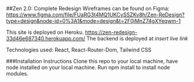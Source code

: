 ##Zen 2.0: Complete Redesign
Wireframes can be found on Figma: https://www.figma.com/file/FUaRG3t4MQ1UKCySSZKv8h/Zen-ReDesign?type=design&node-id=0%3A1&mode=design&t=2F0jMnZ74gXYeqwm-1

This site is deployed on Heroku. https://zen-redesign-33d46e687340.herokuapp.com/
The backend is deployed at *insert live link*

Technologies used: React, React-Router-Dom, Tailwind CSS

###Installation Instructions
Clone this repo to your local machine, have node installed on your local machine. 
Run npm install to install node modules.

